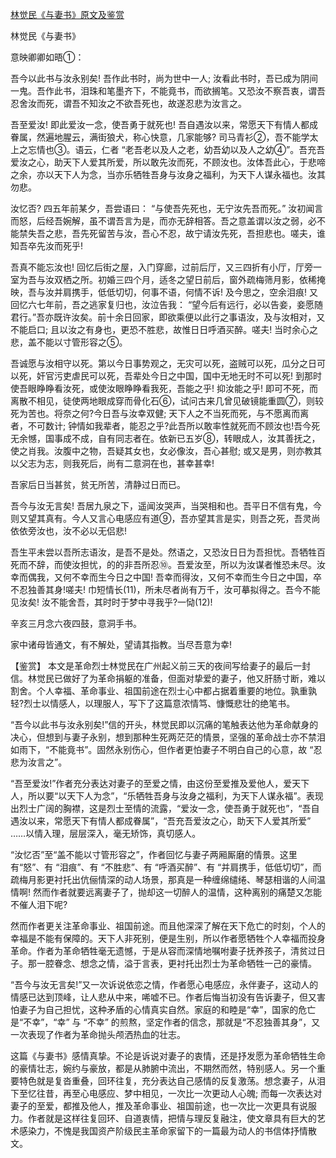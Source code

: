 [林觉民《与妻书》原文及鉴赏](https://www.vrrw.net/wx/10384.html)

林觉民《与妻书》

意映卿卿如晤①：

吾今以此书与汝永别矣! 吾作此书时，尚为世中一人; 汝看此书时，吾已成为阴间一鬼。吾作此书，泪珠和笔墨齐下，不能竟书，而欲搁笔。又恐汝不察吾衷，谓吾忍舍汝而死，谓吾不知汝之不欲吾死也，故遂忍悲为汝言之。

吾至爱汝! 即此爱汝一念，使吾勇于就死也! 吾自遇汝以来，常愿天下有情人都成眷属，然遍地腥云，满街狼犬，称心快意，几家能够? 司马青衫②，吾不能学太上之忘情也③。语云，仁者 “老吾老以及人之老，幼吾幼以及人之幼④”。吾充吾爱汝之心，助天下人爱其所爱，所以敢先汝而死，不顾汝也。汝体吾此心，于悲啼之余，亦以天下人为念，当亦乐牺牲吾身与汝身之福利，为天下人谋永福也。汝其勿悲。

汝忆否? 四五年前某夕，吾尝语曰： “与使吾先死也，无宁汝先吾而死。” 汝初闻言而怒，后经吾婉解，虽不谓吾言为是，而亦无辞相答。吾之意盖谓以汝之弱，必不能禁失吾之悲，吾先死留苦与汝，吾心不忍，故宁请汝先死，吾担悲也。嗟夫，谁知吾卒先汝而死乎!

吾真不能忘汝也! 回忆后街之屋，入门穿廊，过前后厅，又三四折有小厅，厅旁一室为吾与汝双栖之所。初婚三四个月，适冬之望日前后，窗外疏梅筛月影，依稀掩映，吾与汝并肩携手，低低切切，何事不语，何情不诉! 及今思之，空余泪痕! 又回忆六七年前，吾之逃家复归也，汝泣告我： “望今后有远行，必以告妾，妾愿随君行。”吾亦既许汝矣。前十余日回家，即欲乘便以此行之事语汝，及与汝相对，又不能启口; 且以汝之有身也，更恐不胜悲，故惟日日呼酒买醉。嗟夫! 当时余心之悲，盖不能以寸管形容之⑤。

吾诚愿与汝相守以死。第以今日事势观之，无灾可以死，盗贼可以死，瓜分之日可以死，奸官污吏虐民可以死，吾辈处今日之中国，国中无地无时不可以死! 到那时使吾眼睁睁看汝死，或使汝眼睁睁看我死，吾能之乎! 抑汝能之乎! 即可不死，而离散不相见，徒使两地眼成穿而骨化石⑥，试问古来几曾见破镜能重圆⑦，则较死为苦也。将奈之何?今日吾与汝幸双健; 天下人之不当死而死，与不愿离而离者，不可数计; 钟情如我辈者，能忍之乎?此吾所以敢率性就死而不顾汝也!吾今死无余憾，国事成不成，自有同志者在。依新已五岁⑧，转眼成人，汝其善抚之，使之肖我。汝腹中之物，吾疑其女也，女必像汝，吾心甚慰; 或又是男，则亦教其以父志为志，则我死后，尚有二意洞在也，甚幸甚幸!

吾家后日当甚贫，贫无所苦，清静过日而已。

吾今与汝无言矣! 吾居九泉之下，遥闻汝哭声，当哭相和也。吾平日不信有鬼，今则又望其真有。今人又言心电感应有道⑨，吾亦望其言是实，则吾之死，吾灵尚依依旁汝也，汝不必以无侣悲!

吾生平未尝以吾所志语汝，是吾不是处。然语之，又恐汝日日为吾担忧。吾牺牲百死而不辞，而使汝担忧，的的非吾所忍⑩。吾爱汝至，所以为汝谋者惟恐未尽。汝幸而偶我，又何不幸而生今日之中国! 吾幸而得汝，又何不幸而生今日之中国，卒不忍独善其身!嗟夫! 巾短情长(11)，所未尽者尚有万千，汝可摹拟得之。吾今不能见汝矣! 汝不能舍吾，其时时于梦中寻我乎?一恸(12)!

辛亥三月念六夜四鼓，意洞手书。

家中诸母皆通文，有不解处，望请其指教。当尽吾意为幸!



【鉴赏】 本文是革命烈士林觉民在广州起义前三天的夜间写给妻子的最后一封信。林觉民已做好了为革命捐躯的准备，但面对挚爱的妻子，他又肝肠寸断，难以割舍。个人幸福、革命事业、祖国前途在烈士心中都占据着重要的地位。孰重孰轻?烈士以情感人，以理服人，写下了这篇意浓情笃、慷慨悲壮的绝笔书。

“吾今以此书与汝永别矣!”信的开头，林觉民即以沉痛的笔触表达他为革命献身的决心，但想到与妻子永别，想到那种生死两茫茫的情景，坚强的革命战士亦不禁泪如雨下，“不能竟书”。固然永别伤心，但作者更怕妻子不明白自己的心意，故 “忍悲为汝言之”。

“吾至爱汝!”作者充分表达对妻子的至爱之情，由这份至爱推及爱他人，爱天下人，所以要“以天下人为念”，“乐牺牲吾身与汝身之福利，为天下人谋永福”。表现出烈士广阔的胸襟，这是烈士至情的流露，“爱汝一念，使吾勇于就死也”，“吾自遇汝以来，常愿天下有情人都成眷属”，“吾充吾爱汝之心，助天下人爱其所爱” ……以情入理，层层深入，毫无矫饰，真切感人。

“汝忆否”至“盖不能以寸管形容之”，作者回忆与妻子两厢厮磨的情景。这里有“怒”、有 “泪痕”、有 “不胜悲”、有 “呼酒买醉”、有 “并肩携手，低低切切”，而疏梅月影更衬托出伉俪情深的动人场景，那真是一种缠绵缱绻、琴瑟相谐的人间温情啊! 然而作者就要远离妻子了，抛却这一切醉人的温情，这种离别的痛楚又怎能不催人泪下呢?

然而作者更关注革命事业、祖国前途。而且他深深了解在天下危亡的时刻，个人的幸福是不能有保障的。天下人非死别，便是生别，所以作者愿牺牲个人幸福而投身革命。作者为革命牺牲毫无遗憾，于是从容而深情地嘱咐妻子抚养孩子，清贫过日子。那一腔眷念、想念之情，溢于言表，更衬托出烈士为革命牺牲一己的豪情。

“吾今与汝无言矣!”又一次诉说依恋之情，作者愿心电感应，永伴妻子，这动人的情感已达到顶峰，让人悲从中来，唏嘘不已。作者后悔当初没有告诉妻子，但又害怕妻子为自己担忧，这种矛盾的心情真实自然。家庭的和睦是“幸”，国家的危亡是“不幸”，“幸” 与 “不幸” 的煎熬，坚定作者的信念，那就是“不忍独善其身”，又一次表现了作者为革命抛头颅洒热血的壮志。

这篇《与妻书》感情真挚。不论是诉说对妻子的衷情，还是抒发愿为革命牺牲生命的豪情壮志，婉约与豪放，都是从肺腑中流出，不期然而然，特别感人。另一个重要特色就是复沓重叠，回环往复，充分表达自己感情的反复激荡。想念妻子，从泪下至忆往昔，再至心电感应、梦中相见，一次比一次更动人心魄; 而每一次表达对妻子的至爱，都推及他人，推及革命事业、祖国前途，也一次比一次更具有说服力。作者就是这样往复回环、自道衷情，把情与理反复融注，使文章具有巨大的艺术感染力，不愧是我国资产阶级民主革命家留下的一篇最为动人的书信体抒情散文。


